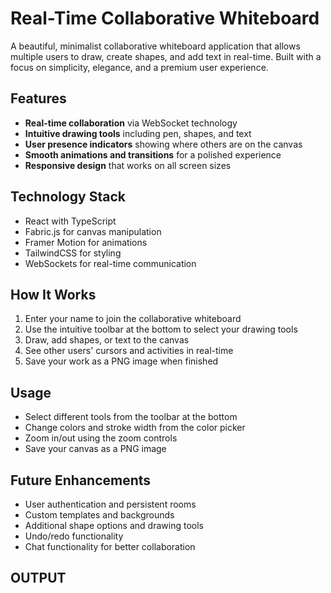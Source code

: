# Real-Time Collaborative Whiteboard

A beautiful, minimalist collaborative whiteboard application that allows multiple users to draw, create shapes, and add text in real-time. Built with a focus on simplicity, elegance, and a premium user experience.

## Features

- **Real-time collaboration** via WebSocket technology
- **Intuitive drawing tools** including pen, shapes, and text
- **User presence indicators** showing where others are on the canvas
- **Smooth animations and transitions** for a polished experience
- **Responsive design** that works on all screen sizes

## Technology Stack

- React with TypeScript
- Fabric.js for canvas manipulation
- Framer Motion for animations
- TailwindCSS for styling
- WebSockets for real-time communication

## How It Works

1. Enter your name to join the collaborative whiteboard
2. Use the intuitive toolbar at the bottom to select your drawing tools
3. Draw, add shapes, or text to the canvas
4. See other users' cursors and activities in real-time
5. Save your work as a PNG image when finished

## Usage

- Select different tools from the toolbar at the bottom
- Change colors and stroke width from the color picker
- Zoom in/out using the zoom controls
- Save your canvas as a PNG image

## Future Enhancements

- User authentication and persistent rooms
- Custom templates and backgrounds
- Additional shape options and drawing tools
- Undo/redo functionality
- Chat functionality for better collaboration

## OUTPUT
